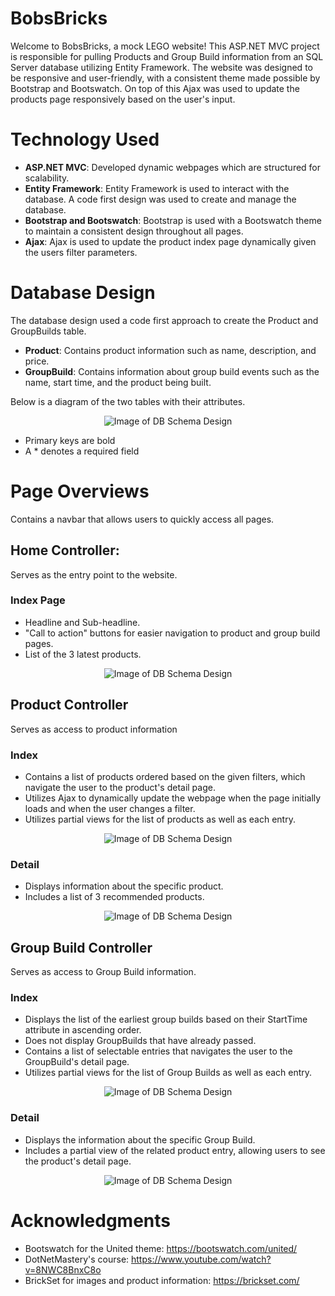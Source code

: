 # BobsBricks

Welcome to BobsBricks, a mock LEGO website! This ASP.NET MVC project is responsible for pulling Products and Group Build information from an SQL Server database utilizing Entity Framework. The website was designed to be responsive and user-friendly, with a consistent theme made possible by Bootstrap and Bootswatch. On top of this Ajax was used to update the products page responsively based on the user's input.

# Technology Used
- **ASP.NET MVC**: Developed dynamic webpages which are structured for scalability. 
- **Entity Framework**: Entity Framework is used to interact with the database. A code first design was used to create and manage the database.
- **Bootstrap and Bootswatch**: Bootstrap is used with a Bootswatch theme to maintain a consistent design throughout all pages.
- **Ajax**: Ajax is used to update the product index page dynamically given the users filter parameters.

# Database Design
The database design used a code first approach to create the Product and GroupBuilds table.

- **Product**: Contains product information such as name, description, and price.
- **GroupBuild**: Contains information about group build events such as the name, start time, and the product being built.

Below is a diagram of the two tables with their attributes. 

<p align="center">
  <img src="https://github.com/robert-caulfield/BobsBricks/blob/master/Images/DBSchema.png" alt="Image of DB Schema Design">
</p>

- Primary keys are bold
- A \* denotes a required field 

# Page Overviews

Contains a navbar that allows users to quickly access all pages.

## Home Controller:
Serves as the entry point to the website.

### Index Page
- Headline and Sub-headline. 
- "Call to action" buttons for easier navigation to product and group build pages.
- List of the 3 latest products.

<p align="center">
  <img src="https://github.com/robert-caulfield/BobsBricks/blob/master/Images/Home.png" alt="Image of DB Schema Design">
</p>

## Product Controller
Serves as access to product information
### Index
- Contains a list of products ordered based on the given filters, which navigate the user to the product's detail page.
- Utilizes Ajax to dynamically update the webpage when the page initially loads and when the user changes a filter.
- Utilizes partial views for the list of products as well as each entry.

<p align="center">
  <img src="https://github.com/robert-caulfield/BobsBricks/blob/master/Images/Product_Index.png" alt="Image of DB Schema Design">
</p>

### Detail
- Displays information about the specific product.
- Includes a list of 3 recommended products.

<p align="center">
  <img src="https://github.com/robert-caulfield/BobsBricks/blob/master/Images/Product_Detail.png" alt="Image of DB Schema Design" >
</p>

## Group Build Controller
Serves as access to Group Build information.
### Index
- Displays the list of the earliest group builds based on their StartTime attribute in ascending order.
- Does not display GroupBuilds that have already passed.
- Contains a list of selectable entries that navigates the user to the GroupBuild's detail page.
- Utilizes partial views for the list of Group Builds as well as each entry.

<p align="center">
  <img src="https://github.com/robert-caulfield/BobsBricks/blob/master/Images/GroupBuild_Index.png" alt="Image of DB Schema Design">
</p>

### Detail
- Displays the information about the specific Group Build.
- Includes a partial view of the related product entry, allowing users to see the product's detail page.

<p align="center">
  <img src="https://github.com/robert-caulfield/BobsBricks/blob/master/Images/GroupBuild_Detail.png" alt="Image of DB Schema Design">
</p>

# Acknowledgments
- Bootswatch for the United theme: https://bootswatch.com/united/
- DotNetMastery's course: https://www.youtube.com/watch?v=8NWC8BnxC8o
- BrickSet for images and product information: https://brickset.com/



